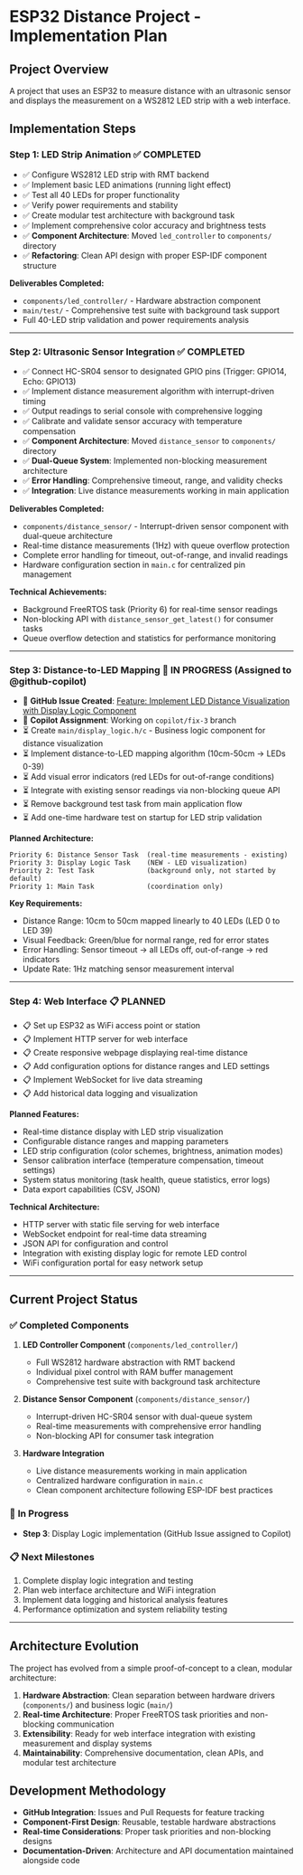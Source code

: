 # ESP32 Distance Project - Implementation Plan

## Project Overview
A project that uses an ESP32 to measure distance with an ultrasonic sensor and displays the measurement on a WS2812 LED strip with a web interface.

## Implementation Steps

### Step 1: LED Strip Animation ✅ **COMPLETED**
- ✅ Configure WS2812 LED strip with RMT backend
- ✅ Implement basic LED animations (running light effect)
- ✅ Test all 40 LEDs for proper functionality
- ✅ Verify power requirements and stability
- ✅ Create modular test architecture with background task
- ✅ Implement comprehensive color accuracy and brightness tests
- ✅ **Component Architecture**: Moved `led_controller` to `components/` directory
- ✅ **Refactoring**: Clean API design with proper ESP-IDF component structure

**Deliverables Completed:**
- `components/led_controller/` - Hardware abstraction component
- `main/test/` - Comprehensive test suite with background task support
- Full 40-LED strip validation and power requirements analysis

---

### Step 2: Ultrasonic Sensor Integration ✅ **COMPLETED**
- ✅ Connect HC-SR04 sensor to designated GPIO pins (Trigger: GPIO14, Echo: GPIO13)
- ✅ Implement distance measurement algorithm with interrupt-driven timing
- ✅ Output readings to serial console with comprehensive logging
- ✅ Calibrate and validate sensor accuracy with temperature compensation
- ✅ **Component Architecture**: Moved `distance_sensor` to `components/` directory
- ✅ **Dual-Queue System**: Implemented non-blocking measurement architecture
- ✅ **Error Handling**: Comprehensive timeout, range, and validity checks
- ✅ **Integration**: Live distance measurements working in main application

**Deliverables Completed:**
- `components/distance_sensor/` - Interrupt-driven sensor component with dual-queue architecture
- Real-time distance measurements (1Hz) with queue overflow protection
- Complete error handling for timeout, out-of-range, and invalid readings
- Hardware configuration section in `main.c` for centralized pin management

**Technical Achievements:**
- Background FreeRTOS task (Priority 6) for real-time sensor readings
- Non-blocking API with `distance_sensor_get_latest()` for consumer tasks
- Queue overflow detection and statistics for performance monitoring

---

### Step 3: Distance-to-LED Mapping 🔄 **IN PROGRESS** (Assigned to @github-copilot)
- 🔄 **GitHub Issue Created**: [Feature: Implement LED Distance Visualization with Display Logic Component](copilot_issue_display_logic.md)
- 🔄 **Copilot Assignment**: Working on `copilot/fix-3` branch
- ⏳ Create `main/display_logic.h/c` - Business logic component for distance visualization
- ⏳ Implement distance-to-LED mapping algorithm (10cm-50cm → LEDs 0-39)  
- ⏳ Add visual error indicators (red LEDs for out-of-range conditions)
- ⏳ Integrate with existing sensor readings via non-blocking queue API
- ⏳ Remove background test task from main application flow
- ⏳ Add one-time hardware test on startup for LED strip validation

**Planned Architecture:**
```
Priority 6: Distance Sensor Task  (real-time measurements - existing)
Priority 3: Display Logic Task    (NEW - LED visualization)
Priority 2: Test Task             (background only, not started by default)  
Priority 1: Main Task             (coordination only)
```

**Key Requirements:**
- Distance Range: 10cm to 50cm mapped linearly to 40 LEDs (LED 0 to LED 39)
- Visual Feedback: Green/blue for normal range, red for error states
- Error Handling: Sensor timeout → all LEDs off, out-of-range → red indicators
- Update Rate: 1Hz matching sensor measurement interval

---

### Step 4: Web Interface 📋 **PLANNED**
- 📋 Set up ESP32 as WiFi access point or station
- 📋 Implement HTTP server for web interface  
- 📋 Create responsive webpage displaying real-time distance
- 📋 Add configuration options for distance ranges and LED settings
- 📋 Implement WebSocket for live data streaming
- 📋 Add historical data logging and visualization

**Planned Features:**
- Real-time distance display with LED strip visualization
- Configurable distance ranges and mapping parameters
- LED strip configuration (color schemes, brightness, animation modes)
- Sensor calibration interface (temperature compensation, timeout settings)
- System status monitoring (task health, queue statistics, error logs)
- Data export capabilities (CSV, JSON)

**Technical Architecture:**
- HTTP server with static file serving for web interface
- WebSocket endpoint for real-time data streaming  
- JSON API for configuration and control
- Integration with existing display logic for remote LED control
- WiFi configuration portal for easy network setup

---

## Current Project Status

### ✅ **Completed Components**
1. **LED Controller Component** (`components/led_controller/`)
   - Full WS2812 hardware abstraction with RMT backend
   - Individual pixel control with RAM buffer management
   - Comprehensive test suite with background task architecture

2. **Distance Sensor Component** (`components/distance_sensor/`)
   - Interrupt-driven HC-SR04 sensor with dual-queue system
   - Real-time measurements with comprehensive error handling
   - Non-blocking API for consumer task integration

3. **Hardware Integration**
   - Live distance measurements working in main application
   - Centralized hardware configuration in `main.c`
   - Clean component architecture following ESP-IDF best practices

### 🔄 **In Progress**
- **Step 3**: Display Logic implementation (GitHub Issue assigned to Copilot)

### 📋 **Next Milestones**
1. Complete display logic integration and testing
2. Plan web interface architecture and WiFi integration
3. Implement data logging and historical analysis features
4. Performance optimization and system reliability testing

---

## Architecture Evolution

The project has evolved from a simple proof-of-concept to a clean, modular architecture:

1. **Hardware Abstraction**: Clean separation between hardware drivers (`components/`) and business logic (`main/`)
2. **Real-time Architecture**: Proper FreeRTOS task priorities and non-blocking communication
3. **Extensibility**: Ready for web interface integration with existing measurement and display systems
4. **Maintainability**: Comprehensive documentation, clean APIs, and modular test architecture

## Development Methodology

- **GitHub Integration**: Issues and Pull Requests for feature tracking
- **Component-First Design**: Reusable, testable hardware abstractions
- **Real-time Considerations**: Proper task priorities and non-blocking designs
- **Documentation-Driven**: Architecture and API documentation maintained alongside code
